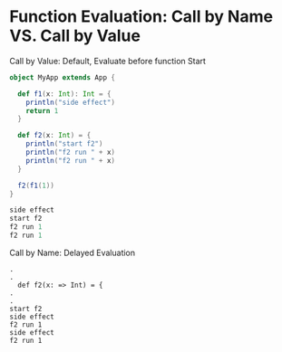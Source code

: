 # Function Evaluation: Call by Name VS. Call by Value

Call by Value: Default, Evaluate before function Start
```scala
object MyApp extends App {

  def f1(x: Int): Int = {
    println("side effect")
    return 1
  }

  def f2(x: Int) = {
    println("start f2")
    println("f2 run " + x)
    println("f2 run " + x)
  }

  f2(f1(1))
}

side effect
start f2
f2 run 1
f2 run 1
```

Call by Name: Delayed Evaluation
```
.
.
  def f2(x: => Int) = {
.
.
start f2
side effect
f2 run 1
side effect
f2 run 1
```
